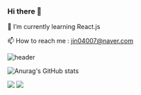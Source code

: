 ### Hi there 👋
🌱 I’m currently learning React.js

📫 How to reach me : jin04007@naver.com

<!--
**jinsupark4255/jinsupark4255** is a ✨ _special_ ✨ repository because its `README.md` (this file) appears on your GitHub profile.

Here are some ideas to get you started:

- 🔭 I’m currently working on ...
- 🌱 I’m currently learning ...
- 👯 I’m looking to collaborate on ...
- 🤔 I’m looking for help with ...
- 💬 Ask me about ...
- 📫 How to reach me: ...
- 😄 Pronouns: ...
- ⚡ Fun fact: ...
-->

![header](https://capsule-render.vercel.app/api?type=waving&text=Frontend&color=gradient)

![Anurag's GitHub stats](https://github-readme-stats.vercel.app/api?username=jinsupark4255&show_icons=true&theme=radical)

<img src="https://img.shields.io/badge/React.js-61DAFB?style=for-the-badge&logo=React&logoColor=white"> <img src="https://img.shields.io/badge/visual studio-007ACC?style=for-the-badge&logo=visualstudio&logoColor=white">
